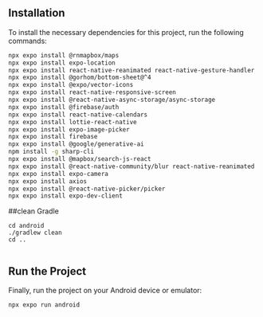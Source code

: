 ## Installation

To install the necessary dependencies for this project, run the following commands:

```bash
npx expo install @rnmapbox/maps
npx expo install expo-location
npx expo install react-native-reanimated react-native-gesture-handler
npx expo install @gorhom/bottom-sheet@^4
npx expo install @expo/vector-icons
npx expo install react-native-responsive-screen
npx expo install @react-native-async-storage/async-storage
npx expo install @firebase/auth
npx expo install react-native-calendars
npx expo install lottie-react-native
npx expo install expo-image-picker
npx expo install firebase
npx expo install @google/generative-ai
npm install -g sharp-cli
npx expo install @mapbox/search-js-react
npx expo install @react-native-community/blur react-native-reanimated
npx expo install expo-camera
npx expo install axios
npx expo install @react-native-picker/picker
npx expo install expo-dev-client

```

##clean Gradle
```
cd android
./gradlew clean
cd ..


```



## Run the Project
Finally, run the project on your Android device or emulator:
```
npx expo run android

```


